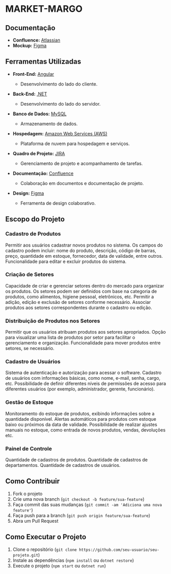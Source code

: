 # MARKET-MARGO

## Documentação

- **Confluence:** [Atlassian](https://fazacontecer.atlassian.net/l/cp/fjNC3Qq5)
- **Mockup:** [Figma](https://fazacontecer.atlassian.net/wiki/spaces/~71202015411c9ac4e24d38abd5f5b61e28ddfc/pages/19333127)

## Ferramentas Utilizadas

- **Front-End:** [Angular](https://angular.io/)
  - Desenvolvimento do lado do cliente.

- **Back-End:** [.NET](https://dotnet.microsoft.com/)
  - Desenvolvimento do lado do servidor.

- **Banco de Dados:** [MySQL](https://www.mysql.com/)
  - Armazenamento de dados.

- **Hospedagem:** [Amazon Web Services (AWS)](https://aws.amazon.com/)
  - Plataforma de nuvem para hospedagem e serviços.

- **Quadro de Projeto:** [JIRA](https://www.atlassian.com/software/jira)
  - Gerenciamento de projeto e acompanhamento de tarefas.

- **Documentação:** [Confluence](https://www.atlassian.com/software/confluence)
  - Colaboração em documentos e documentação de projeto.

- **Design:** [Figma](https://www.figma.com/)
  - Ferramenta de design colaborativo.

## Escopo do Projeto

### Cadastro de Produtos

Permitir aos usuários cadastrar novos produtos no sistema. Os campos do cadastro podem incluir: nome do produto, descrição, código de barras, preço, quantidade em estoque, fornecedor, data de validade, entre outros. Funcionalidade para editar e excluir produtos do sistema.

### Criação de Setores

Capacidade de criar e gerenciar setores dentro do mercado para organizar os produtos. Os setores podem ser definidos com base na categoria de produtos, como alimentos, higiene pessoal, eletrônicos, etc. Permitir a adição, edição e exclusão de setores conforme necessário. Associar produtos aos setores correspondentes durante o cadastro ou edição.

### Distribuição de Produtos nos Setores

Permitir que os usuários atribuam produtos aos setores apropriados. Opção para visualizar uma lista de produtos por setor para facilitar o gerenciamento e organização. Funcionalidade para mover produtos entre setores, se necessário.

### Cadastro de Usuários

Sistema de autenticação e autorização para acessar o software. Cadastro de usuários com informações básicas, como nome, e-mail, senha, cargo, etc. Possibilidade de definir diferentes níveis de permissões de acesso para diferentes usuários (por exemplo, administrador, gerente, funcionário).

### Gestão de Estoque

Monitoramento do estoque de produtos, exibindo informações sobre a quantidade disponível. Alertas automáticos para produtos com estoque baixo ou próximos da data de validade. Possibilidade de realizar ajustes manuais no estoque, como entrada de novos produtos, vendas, devoluções etc.

### Painel de Controle

Quantidade de cadastros de produtos. Quantidade de cadastros de departamentos. Quantidade de cadastros de usuários.

## Como Contribuir

1. Fork o projeto
2. Crie uma nova branch (`git checkout -b feature/sua-feature`)
3. Faça commit das suas mudanças (`git commit -am 'Adiciona uma nova feature'`)
4. Faça push para a branch (`git push origin feature/sua-feature`)
5. Abra um Pull Request

## Como Executar o Projeto

1. Clone o repositório (`git clone https://github.com/seu-usuario/seu-projeto.git`)
2. Instale as dependências (`npm install` ou `dotnet restore`)
3. Execute o projeto (`npm start` ou `dotnet run`)
